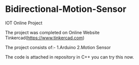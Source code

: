 # Bidirectional-Motion-Sensor

IOT Online Project

The project was completed on Online Website Tinkercad(https://www.tinkercad.com)

The project consists of:- 1.Arduino 2.Motion Sensor

The code is attached in repository in C++ you can try this now.
